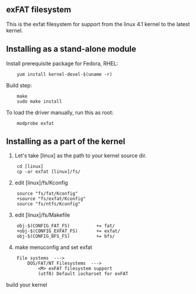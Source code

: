 ## exFAT filesystem 
This is the exfat filesystem for support from the linux 4.1 kernel
to the latest kernel. 

## Installing as a stand-alone module

Install prerequisite package for Fedora, RHEL:
```
	yum install kernel-devel-$(uname -r)
```

Build step:
```
	make
	sudo make install
```

To load the driver manually, run this as root:
```
	modprobe exfat
```


## Installing as a part of the kernel

1. Let's take [linux] as the path to your kernel source dir.
```
	cd [linux]
	cp -ar exfat [linux]/fs/
```

2. edit [linux]/fs/Kconfig
```
	source "fs/fat/Kconfig"
	+source "fs/exfat/Kconfig"
	source "fs/ntfs/Kconfig"
```

3. edit [linux]/fs/Makefile
```
	obj-$(CONFIG_FAT_FS)          += fat/
	+obj-$(CONFIG_EXFAT_FS)       += exfat/
	obj-$(CONFIG_BFS_FS)          += bfs/
```
4. make menuconfig and set exfat
```
	File systems  --->
		DOS/FAT/NT Filesystems  --->
			<M> exFAT filesystem support
			(utf8) Default iocharset for exFAT
```

build your kernel

